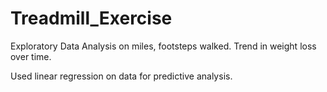 # Treadmill_Exercise

Exploratory Data Analysis on miles, footsteps walked. Trend in weight loss over time.

Used linear regression on data for predictive analysis.
